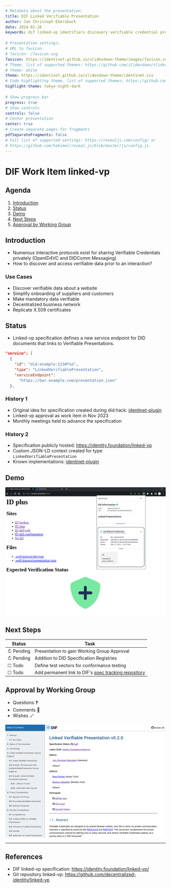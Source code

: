 ```yaml
---
# Metadata about the presentation:
title: DIF Linked Verifiable Presentation
author: Jan Christoph Ebersbach
date: 2024-02-26
keywords: dif linked-vp identifiers discovery verifiable credential presentation did

# Presentation settings:
# URL to favicon
# favicon: /favicon.svg
favicon: https://identinet.github.io/slidesdown-theme/images/favicon.svg
# Theme, list of supported themes: https://github.com/slidesdown/slidesdown/tree/main/docs/reveal.js/dist/theme
# theme: white
theme: https://identinet.github.io/slidesdown-theme/identinet.css
# Code highlighting theme, list of supported themes: https://github.com/slidesdown/slidesdown/tree/main/docs/reveal.js/plugin/highlight
highlight-theme: tokyo-night-dark

# Show progress bar
progress: true
# Show controls
controls: false
# Center presentation
center: true
# Create separate pages for fragments
pdfSeparateFragments: false
# Full list of supported settings: https://revealjs.com/config/ or
# https://github.com/hakimel/reveal.js/blob/master/js/config.js
---
```


# DIF Work Item linked-vp

<!-- generated with
!deno run --unstable --allow-read --allow-write https://deno.land/x/remark_format_cli@v0.2.0/remark-format.js --maxdepth 2 %
-->

## Agenda

1. [Introduction](#introduction)
2. [Status](#status)
3. [Demo](#demo)
4. [Next Steps](#next-steps)
5. [Approval by Working Group](#approval-by-working-group)

## Introduction

- Numerous interactive protocols exist for sharing Verifiable Credentials
  privately (OpenID4VC and DIDComm Messaging)
- How to discover and access verifiable data prior to an interaction?

### Use Cases

- Discover verifiable data about a website
- Simplify onboarding of suppliers and customers
- Make mandatory data verifiable
- Decentralized business network
- Replicate X.509 certificates

## Status

- Linked-vp specification defines a new service endpoint for DID documents that
  links to Verifiable Presentations.

```json [4-6]
"service": [
  {
    "id": "did:example:123#foo",
    "type": "LinkedVerifiablePresentation",
    "serviceEndpoint":
      "https://bar.example.com/presentation.json"
  },
```

### History 1

- Original idea for specification created during did:hack:
  [identinet-plugin](https://github.com/identinet/identinet-plugin)
- Linked-vp approval as work item in Nov 2023
- Monthly meetings held to advance the specification

### History 2

- Specification publicly hosted: <https://identity.foundation/linked-vp>
- Custom JSON-LD context created for type `LinkedVerifiablePresentation`
- Known implementations:
  [identinet-plugin](https://github.com/identinet/identinet-plugin)

## Demo

<img class="shadow-md" src="./plugin.png" />

## Next Steps

<div class="text-4xl">

| Status    | Task                                                                                                                          |
| --------- | ----------------------------------------------------------------------------------------------------------------------------- |
| ↻ Pending | Presentation to gain Working Group Approval                                                                                   |
| ↻ Pending | Addition to DID Specification Registries                                                                                      |
| ☐ Todo    | Define test vectors for conformance testing                                                                                   |
| ☐ Todo    | Add permanent link to DIF's [spec tracking repository](https://github.com/decentralized-identity/specs/blob/master/README.md) |

</div>

## Approval by Working Group

<div class="grid grid-cols-2 grid-items-center">

- Questions ❓
- Comments 💭
- Wishes 🪄

<img class="shadow-md" src="./spec.png" />

</div>

---

<h2>References</h2>

- DIF linked-vp specification: https://identity.foundation/linked-vp/
- Git repository linked-vp: https://github.com/decentralized-identity/linked-vp
